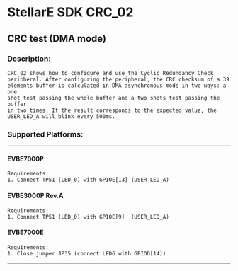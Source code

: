 # StellarE SDK CRC_02

## CRC test (DMA mode)

### Description: 
	CRC_02 shows how to configure and use the Cyclic Redundancy Check
	peripheral. After configuring the peripheral, the CRC checksum of a 39 
	elements buffer is calculated in DMA asynchronous mode in two ways: a one 
	shot test passing the whole buffer and a two shots test passing the buffer 
	in two times. If the result corresponds to the expected value, the
	USER_LED_A will blink every 500ms.
### Supported Platforms:
-----------------------------------------------------------
#### EVBE7000P
	Requirements:
	1. Connect TP51 (LED_0) with GPIOE[13] (USER_LED_A)
#### EVBE3000P Rev.A
	Requirements:
	1. Connect TP51 (LED_0) with GPIOE[9]  (USER_LED_A)
#### EVBE7000E
	Requirements:
	1. Close jumper JP35 (connect LED6 with GPIOD[14])
-----------------------------------------------------------